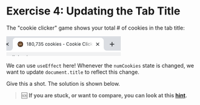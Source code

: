 # Exercise 4: Updating the Tab Title

The "cookie clicker" game shows your total # of cookies in the tab title:

![title bar](/__lecture/assets/title.png)

We can use `useEffect` here! Whenever the `numCookies` state is changed, we want to update `document.title` to reflect this change.

Give this a shot. The solution is shown below.

> 🆘 **If you are stuck, or want to compare, you can look at this [hint](./hints/hint-1.md).**
